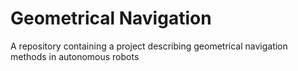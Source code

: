 # Geometrical Navigation
A repository containing a project describing geometrical navigation methods in autonomous robots
